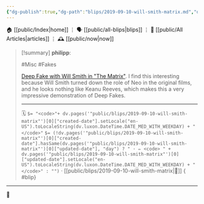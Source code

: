 ```yaml
---
{"dg-publish":true,"dg-path":"blips/2019-09-10-will-smith-matrix.md","dg-permalink":"2019/09/10/will-smith-matrix/","permalink":"/2019/09/10/will-smith-matrix/","title":"philipp @ 2019-09-10"}
---
```



<div class="transclusion internal-embed is-loaded"><div class="markdown-embed">




🏠 [[public/Index\|home]]  ⋮ 🗣️ [[public/all-blips\|blips]] ⋮  📝 [[public/All Articles\|articles]]  ⋮ 🕰️ [[public/now\|now]]


</div></div>


> [!summary] **philipp**:
>
> #Misc #Fakes
>
> [Deep Fake with Will Smith in "The Matrix"](https://www.youtube.com/watch?v=1h-yy3h1u04). I find this interesting because Will Smith turned down the role of Neo in the original films, and he looks nothing like Keanu Reeves, which makes this a very impressive demonstration of Deep Fakes.
> - - -
>
> 🗓️ `$= "<code>"+ dv.pages('"public/blips/2019-09-10-will-smith-matrix"')[0]["created-date"].setLocale("en-US").toLocaleString(dv.luxon.DateTime.DATE_MED_WITH_WEEKDAY) + "</code>"` `$= (!dv.pages('"public/blips/2019-09-10-will-smith-matrix"')[0]["created-date"].hasSame(dv.pages('"public/blips/2019-09-10-will-smith-matrix"')[0]["updated-date"], "day") ? " · ✏️ <code> " + dv.pages('"public/blips/2019-09-10-will-smith-matrix"')[0]["updated-date"].setLocale("en-US").toLocaleString(dv.luxon.DateTime.DATE_MED_WITH_WEEKDAY) + "</code>" : "")`  · [[public/blips/2019-09-10-will-smith-matrix\|🔗]]
{ #blip}


- - -

 👾
